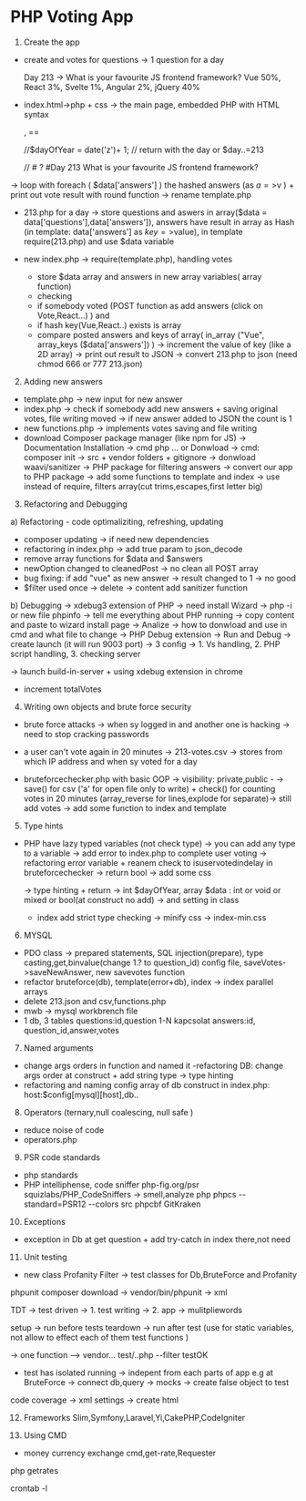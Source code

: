 # PHP Voting App

1. Create the app
- create and votes for questions -> 1 question for a day 
   
  Day 213 -> What is your favourite JS frontend framework? 
          Vue 50%, React 3%, Svelte 1%, Angular 2%, jQuery 40%

- index.html->php + css -> the main page, embedded PHP with HTML syntax 
  <?php ... ?> , <?= ?> == <?php echo ...?>
    //$dayOfYear = date('z')+ 1; // return with the day or $day..=213

   // #<?= $dayOfYear ?> <? = data['questions'] ?> ?
      #Day 213     What is your favourite JS frontend framework? 

-> loop with foreach ( $data['answers'] ) the hashed answers (as $a=>$v ) + print out vote result with round function
-> rename template.php


- 213.php for a day 
  -> store questions and aswers in array($data = data['questions'],data['answers']), 
     answers have result in array as Hash (in template: data['answers'] as $key=>$value),
     in template require(213.php) and use $data variable 


- new index.php -> require(template.php), handling votes
  - store $data array and answers in new array variables( array function)
  - checking
   - if somebody voted (POST function as add answers (click on Vote,React...) ) and
   - if hash key(Vue,React..) exists is array 
   - compare posted answers and keys of array( in_array ("Vue", array_keys ($data['answers']) )
     -> increment the value of key (like a 2D array)
     -> print out result to JSON -> convert 213.php to json
     (need chmod 666 or 777 213.json)

2. Adding new answers
- template.php -> new input for new answer
- index.php -> check if somebody add new answers + saving original votes, file writing moved
  -> if new answer added to JSON the count is 1
- new functions.php -> implements votes saving and  file writing
- download Composer package manager (like npm for JS) 
-> Documentation Installation -> cmd php ... or Donwload
-> cmd: composer init -> src + vendor folders + gitignore
-> donwload waavi/sanitizer -> PHP package for filtering answers -> convert our app to PHP package
-> add some functions to template and index 
-> use instead of require, filters array(cut trims,escapes,first letter big)


3. Refactoring and Debugging

a) Refactoring - code optimaliziting, refreshing, updating
- composer updating -> if need new dependencies
- refactoring in index.php -> add true param to json_decode
- remove array functions for $data and $answers
- newOption changed to cleanedPost -> no clean all POST array
- bug fixing: if add "vue" as new answer -> result changed to 1 -> no good
- $filter used once -> delete -> content add sanitizer function

b) Debugging -> xdebug3 extension of PHP 
-> need install Wizard -> php -i or new file phpinfo -> tell me everything about PHP running -> copy content and paste to wizard install page -> Analize -> how to donwload and use in cmd and what file to change
-> PHP Debug extension -> Run and Debug -> create launch (it will run 9003 port) -> 3 config -> 1. Vs handling, 2. PHP script handling, 3. checking server

-> launch build-in-server  + using xdebug extension in chrome

- increment totalVotes 

4. Writing own objects and brute force security

- brute force attacks ->  when sy logged in and another one is hacking
-> need to stop cracking passwords
- a user can't vote again in 20 minutes 
 -> 213-votes.csv -> stores from which IP address and when sy voted for a day

- bruteforcechecker.php with basic OOP -> visibility: private,public -
  -> save() for csv ('a' for open file only to write) + check() for counting votes in 20 minutes
    (array_reverse for lines,explode for separate)-> still add votes
     -> add some function to index and template

5. Type hints

- PHP have lazy typed variables (not check type) 
  -> you can add any type to a variable
  -> add error to index.php to complete user voting
  -> refactoring error variable + reanem check to isuservotedindelay in bruteforcechecker -> return bool
  -> add some css

  -> type hinting + return -> int $dayOfYear, array $data : int or void or mixed or bool(at construct no add)  -> and setting in class
  - index add strict type checking
  -> minify css -> index-min.css

6. MYSQL
- PDO class -> prepared statements, SQL injection(prepare), type casting,get,binvalue(change 1.? to question_id) config file, saveVotes->saveNewAnswer, new savevotes function
- refactor bruteforce(db), template(error+db), index
-> index parallel arrays
- delete 213.json and csv,functions.php
- mwb -> mysql workbrench file
- 1 db, 3 tables
questions:id,question 1-N kapcsolat answers:id, question_id,answer,votes


7. Named arguments

- change args orders in function and named it
-refactoring DB: change args order at construct + add string type -> type hinting
- refactoring and naming config array of db construct in index.php: host:$config[mysql][host],db.. 

8. Operators (ternary,null coalescing, null safe )
- reduce noise of code
- operators.php  

9. PSR code standards
- php standards
- PHP intelliphense, code sniffer
php-fig.org/psr
squizlabs/PHP_CodeSniffers 
-> smell,analyze php 
phpcs --standard=PSR12 --colors src
phpcbf
GitKraken

10. Exceptions

- exception in Db at get question + add try-catch in index there,not need

11. Unit testing
- new class Profanity Filter -> test classes for Db,BruteForce and Profanity

phpunit
composer download -> vendor/bin/phpunit -> xml


TDT -> test driven
-> 1. test writing -> 2. app -> mulitpliewords

setup -> run before tests
teardown -> run after test (use for static variables, not allow to effect each of them test functions )

-> one function --> vendor... test/..php --filter testOK


- test has isolated running -> indepent from each parts of app e.g at BruteForce -> connect db,query
-> mocks -> create false object to test

code coverage -> xml settings -> create html


12. Frameworks
Slim,Symfony,Laravel,Yi,CakePHP,CodeIgniter

13. Using CMD
- money currency exchange
cmd,get-rate,Requester

php getrates

crontab -l